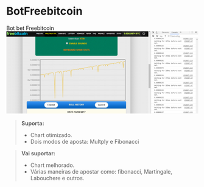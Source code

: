 # BotFreebitcoin
Bot bet Freebitcoin
![alt text](screenshots/bootFREEBETCO.png "screenshot")

> **Suporta:**
> - Chart otimizado.
> - Dois modos de aposta: Multply e Fibonacci


> **Vai suportar:**
> - Chart melhorado.
> - Várias maneiras de apostar como: fibonacci, Martingale, Labouchere e outros.
